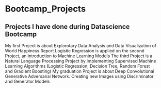 # Bootcamp_Projects
## Projects I have done during Datascience Bootcamp
My first Project is about Explorotary Data Analysis and Data Visualization of World Happiness Report
Logistic Regression is applied on the second Project, an introduction to Machine Learning Models
The third Project is a Natural Language Processing Project by implementing Supervised Machine Learning Algorithms (Logistic Regression, Decision Tree, Random Forest and Gradient Boosting)
My graduation Project is about Deep Convolutional Generative Adversarial Network. Creating new Images using Discriminator and Generator Models  
